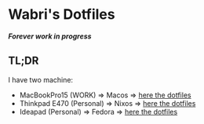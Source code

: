 # Wabri's Dotfiles

***Forever work in progress***

## TL;DR

I have two machine:

* MacBookPro15 (WORK) => Macos => [here the dotfiles](profiles/Mac/)
* Thinkpad E470 (Personal) => Nixos => [here the dotfiles](profiles/Fabulinus/)
* Ideapad (Personal) => Fedora => [here the dotfiles](profiles/Mitra/)

